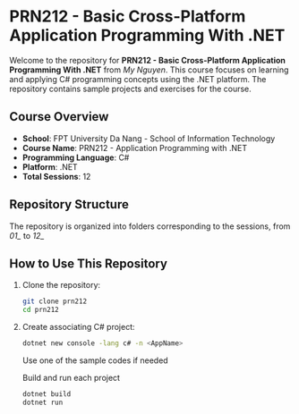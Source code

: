 # PRN212 - Basic Cross-Platform Application Programming With .NET

Welcome to the repository for **PRN212 - Basic Cross-Platform Application Programming With .NET** from *My Nguyen*. This course focuses on learning and applying C# programming concepts using the .NET platform. The repository contains sample projects and exercises for the course.

## Course Overview

- **School**: FPT University Da Nang - School of Information Technology
- **Course Name**: PRN212 - Application Programming with .NET
- **Programming Language**: C#
- **Platform**: .NET
- **Total Sessions**: 12

## Repository Structure

The repository is organized into folders corresponding to the sessions, from *01_* to *12_*

## How to Use This Repository

1. Clone the repository:

    ```bash
    git clone prn212
    cd prn212
    ```

2. Create associating C# project:

    ```bash
    dotnet new console -lang c# -n <AppName>
    ```

    Use one of the sample codes if needed

    Build and run each project

    ```bash
    dotnet build
    dotnet run
    ```
